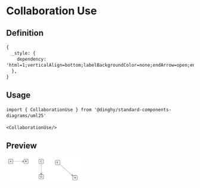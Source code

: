 # Collaboration Use

## Definition

```
{
  _style: { 
    dependency: 'html=1;verticalAlign=bottom;labelBackgroundColor=none;endArrow=open;endFill=0;dashed=1;',
  },
}
```

## Usage

```
import { CollaborationUse } from '@dinghy/standard-components-diagrams/uml25'

<CollaborationUse/>
```

## Preview

<img src="./collaboration-use.png" width="200"/>

